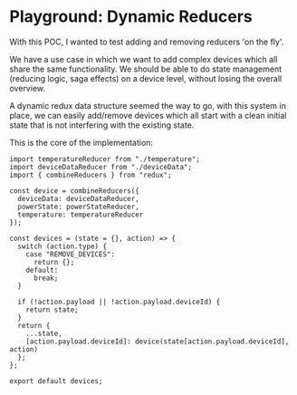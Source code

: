 # Playground: Dynamic Reducers

With this POC, I wanted to test adding and removing reducers 'on the fly'.

We have a use case in which we want to add complex devices which all share the same functionality.
We should be able to do state management (reducing logic, saga effects) on a device level, without losing the overall overview.

A dynamic redux data structure seemed the way to go, with this system in place, we can easily add/remove devices which all start with a clean initial state that is not interfering with the existing state.

This is the core of the implementation:

```import powerStateReducer from "./powerState";
import temperatureReducer from "./temperature";
import deviceDataReducer from "./deviceData";
import { combineReducers } from "redux";

const device = combineReducers({
  deviceData: deviceDataReducer,
  powerState: powerStateReducer,
  temperature: temperatureReducer
});

const devices = (state = {}, action) => {
  switch (action.type) {
    case "REMOVE_DEVICES":
      return {};
    default:
      break;
  }

  if (!action.payload || !action.payload.deviceId) {
    return state;
  }
  return {
    ...state,
    [action.payload.deviceId]: device(state[action.payload.deviceId], action)
  };
};

export default devices;
```
